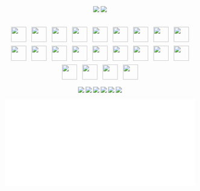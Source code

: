 

<div align="center">
  
  <img src="https://github-readme-stats.vercel.app/api?username=ezezz7&show_icons=true&theme=transparent&hide_border=true&title_color=FFFFFF" height="150px" />
  
  <img src="https://github-readme-stats.vercel.app/api/top-langs/?username=ezezz7&layout=compact&theme=transparent&hide_border=true&title_color=FFFFFF" height="150px" />

</div>

<br>
  
<p align="center">
  <img src="https://skillicons.dev/icons?i=js" width="40" height="40" style="margin: 5px;">
  <img src="https://skillicons.dev/icons?i=ts" width="40" height="40" style="margin: 5px;">
  <img src="https://skillicons.dev/icons?i=html" width="40" height="40" style="margin: 5px;">
  <img src="https://skillicons.dev/icons?i=css" width="40" height="40" style="margin: 5px;">
  <img src="https://skillicons.dev/icons?i=python" width="40" height="40" style="margin: 5px;">
  <img src="https://skillicons.dev/icons?i=react" width="40" height="40" style="margin: 5px;">
  <img src="https://skillicons.dev/icons?i=postgres" width="40" height="40" style="margin: 5px;">
  <img src="https://skillicons.dev/icons?i=nodejs" width="40" height="40" style="margin: 5px;">
  <img src="https://skillicons.dev/icons?i=express" width="40" height="40" style="margin: 5px;">
  <img src="https://skillicons.dev/icons?i=tailwind" width="40" height="40" style="margin: 5px;">
  <img src="https://skillicons.dev/icons?i=nextjs" width="40" height="40" style="margin: 5px;">
  <img src="https://skillicons.dev/icons?i=bootstrap" width="40" height="40" style="margin: 5px;">
  <img src="https://skillicons.dev/icons?i=php" width="40" height="40" style="margin: 5px;">
  <img src="https://skillicons.dev/icons?i=nginx" width="40" height="40" style="margin: 5px;">
  <img src="https://skillicons.dev/icons?i=prisma" width="40" height="40" style="margin: 5px;">
  <img src="https://skillicons.dev/icons?i=adonis" width="40" height="40" style="margin: 5px;">
  <img src="https://skillicons.dev/icons?i=nestjs" width="40" height="40" style="margin: 5px;">
  <img src="https://skillicons.dev/icons?i=jquery" width="40" height="40" style="margin: 5px;">
  <img src="https://skillicons.dev/icons?i=supabase" width="40" height="40" style="margin: 5px;">
  <img src="https://skillicons.dev/icons?i=npm" width="40" height="40" style="margin: 5px;">
  <img src="https://skillicons.dev/icons?i=mysql" width="40" height="40" style="margin: 5px;">
  <img src="https://skillicons.dev/icons?i=figma" width="40" height="40" style="margin: 5px;">
  
  
</p>



  
<p align="center">
    <img src="https://img.shields.io/badge/VSCode-007ACC?style=for-the-badge&logo=visualstudiocode&logoColor=white" />
    <img src="https://img.shields.io/badge/Docker-2496ED?style=for-the-badge&logo=docker&logoColor=white" />
    <img src="https://img.shields.io/badge/Insomnia-4000BF?style=for-the-badge&logo=insomnia&logoColor=white" />
    <img src="https://img.shields.io/badge/Windows-0078D6?style=for-the-badge&logo=windows&logoColor=white" />
    <img src="https://img.shields.io/badge/Git-F05032?style=for-the-badge&logo=git&logoColor=white" />
    <img src="https://img.shields.io/badge/Trello-0052CC?style=for-the-badge&logo=trello&logoColor=white" />
</p>



<p align="center">
  <img src="https://github.com/ezezz7/metrics/blob/main/github-metrics.svg" alt="Calendário de Contribuições">
</p>



